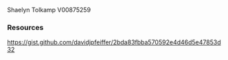 Shaelyn Tolkamp
V00875259

### Resources
https://gist.github.com/davidjpfeiffer/2bda83fbba570592e4d46d5e47853d32